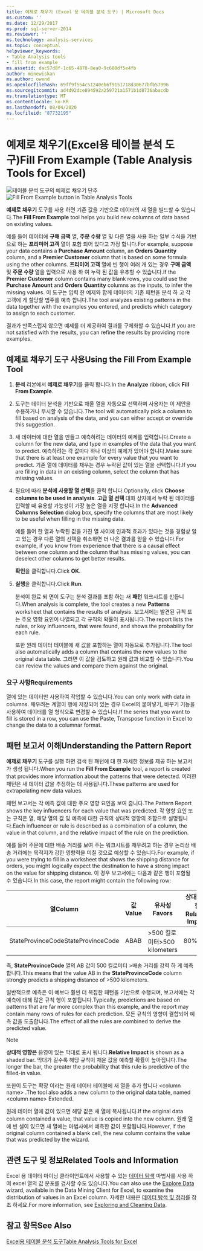 ```yaml
---
title: 예제로 채우기 (Excel 용 테이블 분석 도구) | Microsoft Docs
ms.custom: ''
ms.date: 12/29/2017
ms.prod: sql-server-2014
ms.reviewer: ''
ms.technology: analysis-services
ms.topic: conceptual
helpviewer_keywords:
- Table Analysis tools
- fill from example
ms.assetid: dac57d8f-1c65-4878-8ea0-9c680df5e4fb
author: minewiskan
ms.author: owend
ms.openlocfilehash: 69ff9f554c51240eb6f9151718d30677bfb57996
ms.sourcegitcommit: ad4d92dce894592a259721a1571b1d8736abacdb
ms.translationtype: MT
ms.contentlocale: ko-KR
ms.lasthandoff: 08/04/2020
ms.locfileid: "87732195"
---
```

# <a name="fill-from-example-table-analysis-tools-for-excel"></a><span data-ttu-id="cadf7-102">예제로 채우기(Excel용 테이블 분석 도구)</span><span class="sxs-lookup"><span data-stu-id="cadf7-102">Fill From Example (Table Analysis Tools for Excel)</span></span>
  <span data-ttu-id="cadf7-103">![테이블 분석 도구의 예제로 채우기 단추](media/tat-fillex.gif "테이블 분석 도구의 예제로 채우기 단추")</span><span class="sxs-lookup"><span data-stu-id="cadf7-103">![Fill From Example button in Table Analysis Tools](media/tat-fillex.gif "Fill From Example button in Table Analysis Tools")</span></span>  
  
 <span data-ttu-id="cadf7-104">**예제로 채우기** 도구를 사용 하면 기존 값을 기반으로 데이터의 새 열을 빌드할 수 있습니다.</span><span class="sxs-lookup"><span data-stu-id="cadf7-104">The **Fill From Example** tool helps you build new columns of data based on existing values.</span></span>  
  
 <span data-ttu-id="cadf7-105">예를 들어 데이터에 **구매 금액** 열, **주문 수량** 열 및 다른 열을 사용 하는 일부 수식을 기반으로 하는 **프리미어 고객** 열이 포함 되어 있다고 가정 합니다.</span><span class="sxs-lookup"><span data-stu-id="cadf7-105">For example, suppose your data contains a **Purchase Amount** column, an **Orders Quantity** column, and a **Premier Customer** column that is based on some formula using the other columns.</span></span> <span data-ttu-id="cadf7-106">**프리미어 고객** 열에 빈 행이 여러 개 있는 경우 **구매 금액** 및 **주문 수량** 열을 입력으로 사용 하 여 누락 된 값을 유추할 수 있습니다.</span><span class="sxs-lookup"><span data-stu-id="cadf7-106">If the  **Premier Customer** column contains many blank rows, you could use the **Purchase Amount** and **Orders Quantity** columns as the inputs, to infer the missing values.</span></span> <span data-ttu-id="cadf7-107">이 도구는 입력 한 예제와 함께 데이터의 기존 패턴을 분석 하 고 각 고객에 게 할당할 범주를 예측 합니다.</span><span class="sxs-lookup"><span data-stu-id="cadf7-107">The tool analyzes existing patterns in the data together with the examples you entered, and predicts which category to assign to each customer.</span></span>  
  
 <span data-ttu-id="cadf7-108">결과가 만족스럽지 않으면 예제를 더 제공하여 결과를 구체화할 수 있습니다.</span><span class="sxs-lookup"><span data-stu-id="cadf7-108">If you are not satisfied with the results, you can refine the results by providing more examples.</span></span>  
  
## <a name="using-the-fill-from-example-tool"></a><span data-ttu-id="cadf7-109">예제로 채우기 도구 사용</span><span class="sxs-lookup"><span data-stu-id="cadf7-109">Using the Fill From Example Tool</span></span>  
  
1.  <span data-ttu-id="cadf7-110">**분석** 리본에서 **예제로 채우기**를 클릭 합니다.</span><span class="sxs-lookup"><span data-stu-id="cadf7-110">In the **Analyze** ribbon, click **Fill From Example**.</span></span>  
  
2.  <span data-ttu-id="cadf7-111">도구는 데이터 분석을 기반으로 채울 열을 자동으로 선택하며 사용자는 이 제안을 수용하거나 무시할 수 있습니다.</span><span class="sxs-lookup"><span data-stu-id="cadf7-111">The tool will automatically pick a column to fill based on analysis of the data, and you can either accept or override this suggestion.</span></span>  
  
3.  <span data-ttu-id="cadf7-112">새 데이터에 대한 열을 만들고 예측하려는 데이터의 예제를 입력합니다.</span><span class="sxs-lookup"><span data-stu-id="cadf7-112">Create a column for the new data, and type in examples of the data that you want to predict.</span></span> <span data-ttu-id="cadf7-113">예측하려는 각 값마다 하나 이상의 예제가 있어야 합니다.</span><span class="sxs-lookup"><span data-stu-id="cadf7-113">Make sure that there is at least one example for every value that you want to predict.</span></span> <span data-ttu-id="cadf7-114">기존 열에 데이터를 채우는 경우 누락된 값이 있는 열을 선택합니다.</span><span class="sxs-lookup"><span data-stu-id="cadf7-114">If you are filling in data in an existing column, select the column that has missing values.</span></span>  
  
4.  <span data-ttu-id="cadf7-115">필요에 따라 **분석에 사용할 열 선택**을 클릭 합니다.</span><span class="sxs-lookup"><span data-stu-id="cadf7-115">Optionally, click **Choose columns to be used in analysis**.</span></span> <span data-ttu-id="cadf7-116">**고급 열 선택** 대화 상자에서 누락 된 데이터를 입력할 때 유용할 가능성이 가장 높은 열을 지정 합니다.</span><span class="sxs-lookup"><span data-stu-id="cadf7-116">In the **Advanced Columns Selection** dialog box, specify the columns that are most likely to be useful when filling in the missing data.</span></span>  
  
     <span data-ttu-id="cadf7-117">예를 들어 한 열과 누락된 값을 가진 열 사이에 인과적 효과가 있다는 것을 경험상 알고 있는 경우 다른 열의 선택을 취소하면 더 나은 결과를 얻을 수 있습니다.</span><span class="sxs-lookup"><span data-stu-id="cadf7-117">For example, if you know from experience that there is a causal effect between one column and the column that has missing values, you can deselect other columns to get better results.</span></span>  
  
     <span data-ttu-id="cadf7-118">**확인**을 클릭합니다.</span><span class="sxs-lookup"><span data-stu-id="cadf7-118">Click **OK**.</span></span>  
  
5.  <span data-ttu-id="cadf7-119">**실행**을 클릭합니다.</span><span class="sxs-lookup"><span data-stu-id="cadf7-119">Click **Run**.</span></span>  
  
     <span data-ttu-id="cadf7-120">분석이 완료 되 면이 도구는 분석 결과를 포함 하는 새 **패턴** 워크시트를 만듭니다.</span><span class="sxs-lookup"><span data-stu-id="cadf7-120">When analysis is complete, the tool creates a new **Patterns** worksheet that contains the results of analysis.</span></span> <span data-ttu-id="cadf7-121">보고서에는 발견된 규칙 또는 주요 영향 요인이 나열되고 각 규칙의 확률이 표시됩니다.</span><span class="sxs-lookup"><span data-stu-id="cadf7-121">The report lists the rules, or key influencers, that were found, and shows the probability for each rule.</span></span>  
  
     <span data-ttu-id="cadf7-122">또한 원래 데이터 테이블에 새 값을 포함하는 열이 자동으로 추가됩니다.</span><span class="sxs-lookup"><span data-stu-id="cadf7-122">The tool also automatically adds a column that contains the new values to the original data table.</span></span> <span data-ttu-id="cadf7-123">그러면 이 값을 검토하고 원래 값과 비교할 수 있습니다.</span><span class="sxs-lookup"><span data-stu-id="cadf7-123">You can review the values and compare them against the original.</span></span>  
  
### <a name="requirements"></a><span data-ttu-id="cadf7-124">요구 사항</span><span class="sxs-lookup"><span data-stu-id="cadf7-124">Requirements</span></span>  
 <span data-ttu-id="cadf7-125">열에 있는 데이터만 사용하여 작업할 수 있습니다.</span><span class="sxs-lookup"><span data-stu-id="cadf7-125">You can only work with data in columns.</span></span> <span data-ttu-id="cadf7-126">채우려는 계열이 행에 저장되어 있는 경우 Excel의 붙여넣기, 바꾸기 기능을 사용하여 데이터를 열 형식으로 변경할 수 있습니다.</span><span class="sxs-lookup"><span data-stu-id="cadf7-126">If the series that you want to fill is stored in a row, you can use the Paste, Transpose function in Excel to change the data to a columnar format.</span></span>  
  
## <a name="understanding-the-pattern-report"></a><span data-ttu-id="cadf7-127">패턴 보고서 이해</span><span class="sxs-lookup"><span data-stu-id="cadf7-127">Understanding the Pattern Report</span></span>  
 <span data-ttu-id="cadf7-128">**예제로 채우기** 도구를 실행 하면 검색 된 패턴에 대 한 자세한 정보를 제공 하는 보고서가 생성 됩니다.</span><span class="sxs-lookup"><span data-stu-id="cadf7-128">When you run the **Fill From Example** tool, a report is created that provides more information about the patterns that were detected.</span></span> <span data-ttu-id="cadf7-129">이러한 패턴은 새 데이터 값을 추정하는 데 사용됩니다.</span><span class="sxs-lookup"><span data-stu-id="cadf7-129">These patterns are used for extrapolating new data values.</span></span>  
  
 <span data-ttu-id="cadf7-130">패턴 보고서는 각 예측 값에 대한 주요 영향 요인을 보여 줍니다.</span><span class="sxs-lookup"><span data-stu-id="cadf7-130">The Pattern Report shows the key influencers for each value that was predicted.</span></span> <span data-ttu-id="cadf7-131">각 영향 요인 또는 규칙은 열, 해당 열의 값 및 예측에 대한 규칙의 상대적 영향의 조합으로 설명됩니다.</span><span class="sxs-lookup"><span data-stu-id="cadf7-131">Each influencer or rule is described as a combination of a column, the value in that column, and the relative impact of the rule on the prediction.</span></span>  
  
 <span data-ttu-id="cadf7-132">예를 들어 주문에 대한 배송 거리를 보여 주는 워크시트를 채우려고 하는 경우 논리상 배송 거리에는 목적지가 강한 영향력을 미칠 것으로 예상할 수 있습니다.</span><span class="sxs-lookup"><span data-stu-id="cadf7-132">For example, if you were trying to fill in a worksheet that shows the shipping distance for orders, you might logically expect the destination to have a strong impact on the value for shipping distance.</span></span> <span data-ttu-id="cadf7-133">이 경우 보고서에는 다음과 같은 행이 포함될 수 있습니다.</span><span class="sxs-lookup"><span data-stu-id="cadf7-133">In this case, the report might contain the following row:</span></span>  
  
|<span data-ttu-id="cadf7-134">열</span><span class="sxs-lookup"><span data-stu-id="cadf7-134">Column</span></span>|<span data-ttu-id="cadf7-135">값</span><span class="sxs-lookup"><span data-stu-id="cadf7-135">Value</span></span>|<span data-ttu-id="cadf7-136">유사성</span><span class="sxs-lookup"><span data-stu-id="cadf7-136">Favors</span></span>|<span data-ttu-id="cadf7-137">상대적 영향</span><span class="sxs-lookup"><span data-stu-id="cadf7-137">Relative Impact</span></span>|  
|------------|-----------|------------|---------------------|  
|<span data-ttu-id="cadf7-138">StateProvinceCode</span><span class="sxs-lookup"><span data-stu-id="cadf7-138">StateProvinceCode</span></span>|<span data-ttu-id="cadf7-139">AB</span><span class="sxs-lookup"><span data-stu-id="cadf7-139">AB</span></span>|<span data-ttu-id="cadf7-140">>500 킬로미터</span><span class="sxs-lookup"><span data-stu-id="cadf7-140">>500 kilometers</span></span>|<span data-ttu-id="cadf7-141">80%</span><span class="sxs-lookup"><span data-stu-id="cadf7-141">80%</span></span>|  
  
 <span data-ttu-id="cadf7-142">즉, **StateProvinceCode** 열의 AB 값이 500 킬로미터 >배송 거리를 강력 하 게 예측 합니다.</span><span class="sxs-lookup"><span data-stu-id="cadf7-142">This means that the value AB in the **StateProvinceCode** column strongly predicts a shipping distance of >500 kilometers.</span></span>  
  
 <span data-ttu-id="cadf7-143">일반적으로 예측은 이 예보다 훨씬 더 복잡한 패턴을 기반으로 수행되며, 보고서에는 각 예측에 대해 많은 규칙 행이 포함됩니다.</span><span class="sxs-lookup"><span data-stu-id="cadf7-143">Typically, predictions are based on patterns that are far more complex than this example, and the report may contain many rows of rules for each prediction.</span></span> <span data-ttu-id="cadf7-144">모든 규칙의 영향이 결합되어 예측 값을 도출합니다.</span><span class="sxs-lookup"><span data-stu-id="cadf7-144">The effect of all the rules are combined to derive the predicted value.</span></span>  
  
> [!NOTE]  
>  <span data-ttu-id="cadf7-145">**상대적 영향은** 음영이 있는 막대로 표시 됩니다.</span><span class="sxs-lookup"><span data-stu-id="cadf7-145">**Relative Impact** is shown as a shaded bar.</span></span> <span data-ttu-id="cadf7-146">막대가 길수록 해당 규칙이 채운 값을 예측할 확률이 높아집니다.</span><span class="sxs-lookup"><span data-stu-id="cadf7-146">The longer the bar, the greater the probability that this rule is predictive of the filled-in value.</span></span>  
  
 <span data-ttu-id="cadf7-147">또한이 도구는 확장 이라는 원래 데이터 테이블에 새 열을 추가 합니다 \<column name> .</span><span class="sxs-lookup"><span data-stu-id="cadf7-147">The tool also adds a new column to the original data table, named \<column name> Extended.</span></span>  
  
 <span data-ttu-id="cadf7-148">원래 데이터 열에 값이 있으면 해당 값은 새 열에 복사됩니다.</span><span class="sxs-lookup"><span data-stu-id="cadf7-148">If the original data column contained a value, that value is copied into the new column.</span></span> <span data-ttu-id="cadf7-149">원래 열에 빈 셀이 있으면 새 열에는 마법사에서 예측한 값이 포함됩니다.</span><span class="sxs-lookup"><span data-stu-id="cadf7-149">However, if the original column contained a blank cell, the new column contains the value that was predicted by the wizard.</span></span>  
  
## <a name="related-tools-and-information"></a><span data-ttu-id="cadf7-150">관련 도구 및 정보</span><span class="sxs-lookup"><span data-stu-id="cadf7-150">Related Tools and Information</span></span>  
 <span data-ttu-id="cadf7-151">Excel 용 데이터 마이닝 클라이언트에서 사용할 수 있는 [데이터 탐색](explore-data-sql-server-data-mining-add-ins.md) 마법사를 사용 하 여 excel 열의 값 분포를 검사할 수도 있습니다.</span><span class="sxs-lookup"><span data-stu-id="cadf7-151">You can also use the [Explore Data](explore-data-sql-server-data-mining-add-ins.md) wizard, available in the Data Mining Client for Excel, to examine the distribution of values in an Excel column.</span></span> <span data-ttu-id="cadf7-152">자세한 내용은 [데이터 탐색 및 정리](exploring-and-cleaning-data.md)를 참조 하세요.</span><span class="sxs-lookup"><span data-stu-id="cadf7-152">For more information, see [Exploring and Cleaning Data](exploring-and-cleaning-data.md).</span></span>  
  
## <a name="see-also"></a><span data-ttu-id="cadf7-153">참고 항목</span><span class="sxs-lookup"><span data-stu-id="cadf7-153">See Also</span></span>  
 [<span data-ttu-id="cadf7-154">Excel용 테이블 분석 도구</span><span class="sxs-lookup"><span data-stu-id="cadf7-154">Table Analysis Tools for Excel</span></span>](table-analysis-tools-for-excel.md)  
  
  
